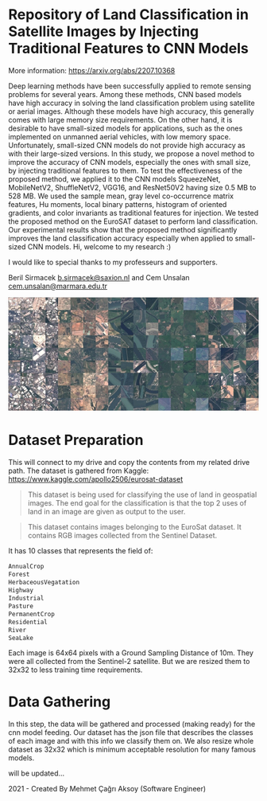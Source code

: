# Repository of Land Classification in Satellite Images by Injecting Traditional Features to CNN Models
More information: https://arxiv.org/abs/2207.10368

Deep learning methods have been successfully applied to remote sensing problems for several years. Among these methods, CNN based models have high accuracy in solving the land classification problem using satellite or aerial images. Although these models have high accuracy, this generally comes with large memory size requirements. On the other hand, it is desirable to have small-sized models for applications, such as the ones implemented on unmanned aerial vehicles, with low memory space. Unfortunately, small-sized CNN models do not provide high accuracy as with their large-sized versions. In this study, we propose a novel method to improve the accuracy of CNN models, especially the ones with small size, by injecting traditional features to them. To test the effectiveness of the proposed method, we applied it to the CNN models SqueezeNet, MobileNetV2, ShuffleNetV2, VGG16, and ResNet50V2 having size 0.5 MB to 528 MB. We used the sample mean, gray level co-occurrence matrix features, Hu moments, local binary patterns, histogram of oriented gradients, and color invariants as traditional features for injection. We tested the proposed method on the EuroSAT dataset to perform land classification. Our experimental results show that the proposed method significantly improves the land classification accuracy especially when applied to small-sized CNN models.
Hi, welcome to my research :)

I would like to special thanks to my professeurs and supporters.

Beril Sirmacek b.sirmacek@saxion.nl and Cem Unsalan cem.unsalan@marmara.edu.tr

![EuroSAT Sample Images](https://github.com/mcagriaksoy/EuroSAT-Image-Classification-with-Wide-and-Deep-Learning/blob/main/eurosat_overview.jpg)

# Dataset Preparation 
This will connect to my drive and copy the contents from my related drive path.
The dataset is gathered from Kaggle: https://www.kaggle.com/apollo2506/eurosat-dataset


> This dataset is being used for classifying the use of land in geospatial images. The end goal for the classification is that the top 2 uses of land in an image are given as output to the user.

> This dataset contains images belonging to the EuroSat dataset. It contains RGB images collected from the Sentinel Dataset.


It has 10 classes that represents the field of:

    AnnualCrop
    Forest
    HerbaceousVegatation
    Highway
    Industrial
    Pasture
    PermanentCrop
    Residential
    River
    SeaLake

Each image is 64x64 pixels with a Ground Sampling Distance of 10m. They were all collected from the Sentinel-2 satellite. But we are resized them to 32x32 to less training time requirements.

# Data Gathering
In this step, the data will be gathered and processed (making ready) for the cnn model feeding.
Our dataset has the json file that describes the classes of each image and with this info we classify them on. We also resize whole dataset as 32x32 which is minimum acceptable resolution for many famous models.

will be updated...

2021 - Created By Mehmet Çağrı Aksoy (Software Engineer)
